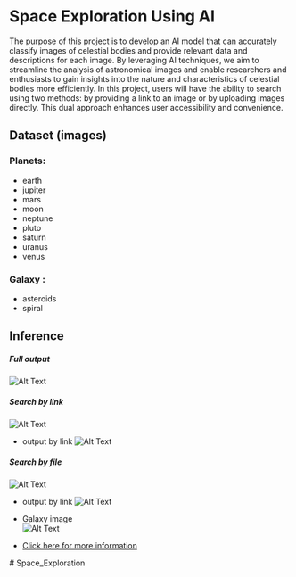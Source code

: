 
# Space Exploration Using AI 

The purpose of this project is to develop an AI model that can accurately classify images of celestial bodies and provide relevant data and descriptions for each image. By leveraging AI techniques, we aim to streamline the analysis of astronomical images and enable researchers and enthusiasts to gain insights into the nature and characteristics of celestial bodies more efficiently. In this project, users will have the ability to search using two methods: by providing a link to an image or by uploading images directly. This dual approach enhances user accessibility and convenience.

## Dataset (images)
### Planets:
- earth
- jupiter
- mars
- moon
- neptune
- pluto
- saturn
- uranus
- venus
  
### Galaxy : 
- asteroids
- spiral

## Inference
##### Full output 
![Alt Text](output.jpg)
##### Search by link 
![Alt Text](link.jpg)
- output by link 
![Alt Text](outputlike.jpg)

##### Search by file
![Alt Text](file.jpg)
- output by link 
![Alt Text](outputfile.jpg)

- Galaxy image  
![Alt Text](galaxy.jpg)


- [Click here for more information](Space_Exploration/Space_Exploration-Report.pdf)





#   S p a c e _ E x p l o r a t i o n  
 